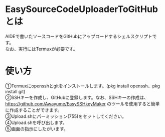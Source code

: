 # EasySourceCodeUploaderToGitHubとは
AIDEで書いたソースコードをGitHubにアップロードするシェルスクリプトです。  
なお、実行にはTermuxが必要です。
# 使い方
①Termuxにopensshとgitをインストールします。(pkg install openssh、pkg install git)  
②SSHキーを作成し、GitHubに登録します。なお、SSHキーの作成は、https://github.com/Awayume/EasySSHkeyMaker のツールを使用すると簡単に作成することができます。  
③Upload.shにパーミッション(755)をセットしてください。  
④Upload.shを呼び出します。  
⑤画面の指示にしたがいます。

